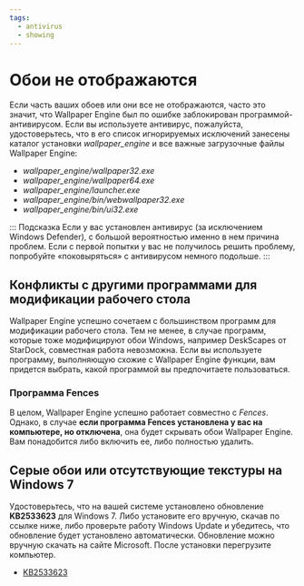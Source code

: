 ```yaml
---
tags:
  - antivirus
  - showing
---
```


# Обои не отображаются

Если часть ваших обоев или они все не отображаются, часто это значит, что Wallpaper Engine был по ошибке заблокирован программой-антивирусом. Если вы используете антивирус, пожалуйста, удостоверьтесь, что в его список игнорируемых исключений занесены каталог установки *wallpaper_engine* и все важные загрузочные файлы Wallpaper Engine:

* *wallpaper_engine/wallpaper32.exe*
* *wallpaper_engine/wallpaper64.exe*
* *wallpaper_engine/launcher.exe*
* *wallpaper_engine/bin/webwallpaper32.exe*
* *wallpaper_engine/bin/ui32.exe*

::: Подсказка Если у вас установлен антивирус (за исключением Windows Defender), с большой вероятностью именно в нем причина проблем. Если с первой попытки у вас не получилось решить проблему, попробуйте «поковыряться» с антивирусом немного подольше. :::

## Конфликты с другими программами для модификации рабочего стола

Wallpaper Engine успешно сочетаем с большинством программ для модификации рабочего стола. Тем не менее, в случае программ, которые тоже модифицируют обои Windows, например DeskScapes от StarDock, совместная работа невозможна. Если вы используете программу, выполняющую схожие с Wallpaper Engine функции, вам придется выбрать, какой программой вы предпочитаете пользоваться.

### Программа Fences

В целом, Wallpaper Engine успешно работает совместно с *Fences*. Однако, в случае **если программа Fences установлена у вас на компьютере, но отключена**, она будет скрывать обои Wallpaper Engine. Вам понадобится либо включить ее, либо полностью удалить.

## Серые обои или отсутствующие текстуры на Windows 7

Удостоверьтесь, что на вашей системе установлено обновление **KB2533623** для Windows 7. Либо установите его вручную, скачав по ссылке ниже, либо проверьте работу Windows Update и убедитесь, что обновление будет установлено автоматически. Обновление можно вручную скачать на сайте Microsoft. После установки перегрузите компьютер.

* [KB2533623](https://support.microsoft.com/en-us/help/2533623/microsoft-security-advisory-insecure-library-loading-could-allow-remot)